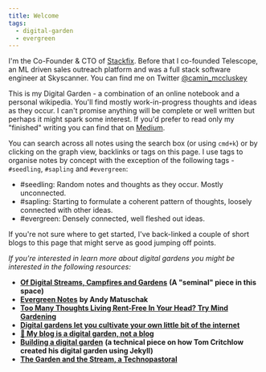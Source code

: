 ```yaml
---
title: Welcome
tags:
  - digital-garden
  - evergreen
---
```

I'm the Co-Founder & CTO of [Stackfix](https://stackfix.com). Before that I co-founded Telescope, an ML driven sales outreach platform and was a full stack software engineer at Skyscanner. You can find me on Twitter [@camin_mccluskey](https://twitter.com/intent/follow?screen_name=camin_mccluskey)

This is my Digital Garden - a combination of an online notebook and a personal wikipedia. You'll find mostly work-in-progress thoughts and ideas as they occur. I can't promise anything will be complete or well written but perhaps it might spark some interest. If you'd prefer to read only my "finished" writing you can find that on [Medium](https://caminmccluskey.medium.com/).

You can search across all notes using the search box (or using `cmd+k`) or by clicking on the graph view, backlinks or tags on this page. I use tags to organise notes by concept with the exception of the following tags - `#seedling`,  `#sapling` and `#evergreen`:

- #seedling: Random notes and thoughts as they occur. Mostly unconnected.
- #sapling: Starting to formulate a coherent pattern of thoughts, loosely connected with other ideas.
- #evergreen: Densely connected, well fleshed out ideas.

If you're not sure where to get started, I've back-linked a couple of short blogs to this page that might serve as good jumping off points.

*If you're interested in learn more about digital gardens you might be interested in the following resources:*
- [**Of Digital Streams, Campfires and Gardens**](https://tomcritchlow.com/2018/10/10/of-gardens-and-wikis/) **(A "seminal" piece in this space)**
- [**Evergreen Notes**](https://notes.andymatuschak.org/Evergreen_notes) **by Andy Matuschak**
- [**Too Many Thoughts Living Rent-Free In Your Head? Try Mind Gardening**](https://www.refinery29.com/en-gb/mind-gardening-organise-thoughts-increase-productivity)
- [**Digital gardens let you cultivate your own little bit of the internet**](https://www.technologyreview.com/2020/09/03/1007716/digital-gardens-let-you-cultivate-your-own-little-bit-of-the-internet/)
- [**🌱 My blog is a digital garden, not a blog**](https://joelhooks.com/digital-garden)
- [**Building a digital garden**](https://tomcritchlow.com/2019/02/17/building-digital-garden/) **(a technical piece on how Tom Critchlow created his digital garden using Jekyll)**
- [**The Garden and the Stream, a Technopastoral**](https://hapgood.us/2015/10/17/the-garden-and-the-stream-a-technopastoral/)